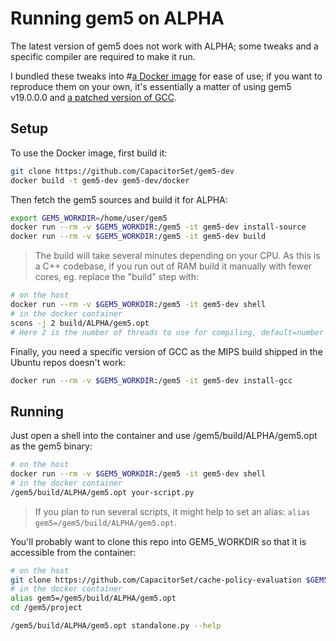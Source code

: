 # Running gem5 on ALPHA

The latest version of gem5 does not work with ALPHA; some tweaks and a specific compiler are required to make it run.

I bundled these tweaks into #[a Docker image](https://github.com/CapacitorSet/gem5-dev) for ease of use; if you want to reproduce them on your own, it's essentially a matter of using gem5 v19.0.0.0 and [a patched version of GCC](http://www.m5sim.org/dist/current/alphaev67-unknown-linux-gnu.tar.bz2).

## Setup

To use the Docker image, first build it:

```sh
git clone https://github.com/CapacitorSet/gem5-dev
docker build -t gem5-dev gem5-dev/docker
```

Then fetch the gem5 sources and build it for ALPHA:

```sh
export GEM5_WORKDIR=/home/user/gem5
docker run --rm -v $GEM5_WORKDIR:/gem5 -it gem5-dev install-source
docker run --rm -v $GEM5_WORKDIR:/gem5 -it gem5-dev build
```

>The build will take several minutes depending on your CPU. As this is a C++ codebase, if you run out of RAM build it manually with fewer cores, eg. replace the "build" step with:

```sh
# on the host
docker run --rm -v $GEM5_WORKDIR:/gem5 -it gem5-dev shell
# in the docker container
scons -j 2 build/ALPHA/gem5.opt
# Here 2 is the number of threads to use for compiling, default=number of CPU cores
```

Finally, you need a specific version of GCC as the MIPS build shipped in the Ubuntu repos doesn't work:

```sh
docker run --rm -v $GEM5_WORKDIR:/gem5 -it gem5-dev install-gcc
```

## Running

Just open a shell into the container and use /gem5/build/ALPHA/gem5.opt as the gem5 binary:

```sh
# on the host
docker run --rm -v $GEM5_WORKDIR:/gem5 -it gem5-dev shell
# in the docker container
/gem5/build/ALPHA/gem5.opt your-script.py
```

>If you plan to run several scripts, it might help to set an alias: `alias gem5=/gem5/build/ALPHA/gem5.opt`.

You'll probably want to clone this repo into GEM5_WORKDIR so that it is accessible from the container:

```sh
# on the host
git clone https://github.com/CapacitorSet/cache-policy-evaluation $GEM5_WORKDIR/project
# in the docker container
alias gem5=/gem5/build/ALPHA/gem5.opt
cd /gem5/project

/gem5/build/ALPHA/gem5.opt standalone.py --help
```